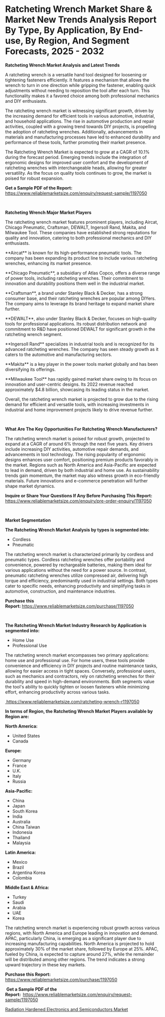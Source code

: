 <p><h1>Ratcheting Wrench Market Share & Market New Trends Analysis Report By Type, By Application, By End-use, By Region, And Segment Forecasts, 2025 - 2032</h1></p><p><strong>Ratcheting Wrench Market Analysis and Latest Trends</strong></p>
<p><p>A ratcheting wrench is a versatile hand tool designed for loosening or tightening fasteners efficiently. It features a mechanism that allows the wrench to turn in one direction while gripping the fastener, enabling quick adjustments without needing to reposition the tool after each turn. This functionality makes it a favored choice among both professional mechanics and DIY enthusiasts.</p><p>The ratcheting wrench market is witnessing significant growth, driven by the increasing demand for efficient tools in various automotive, industrial, and household applications. The rise in automotive production and repair activities, coupled with a growing trend towards DIY projects, is propelling the adoption of ratcheting wrenches. Additionally, advancements in materials and manufacturing processes have led to enhanced durability and performance of these tools, further promoting their market presence.</p><p>The Ratcheting Wrench Market is expected to grow at a CAGR of 10.1% during the forecast period. Emerging trends include the integration of ergonomic designs for improved user comfort and the development of ratcheting wrenches with interchangeable heads, allowing for greater versatility. As the focus on quality tools continues to grow, the market is poised for robust expansion.</p></p>
<p><strong>Get a Sample PDF of the Report:&nbsp;</strong> <a href="https://www.reliablemarketsize.com/enquiry/request-sample/1197050?utm_campaign=3544&utm_medium=2&utm_source=Github&utm_content=ia&utm_term=26032025&utm_id=ratcheting-wrench">https://www.reliablemarketsize.com/enquiry/request-sample/1197050</a></p>
<p>&nbsp;</p>
<p><strong>Ratcheting Wrench Major Market Players</strong></p>
<p><p>The ratcheting wrench market features prominent players, including Aircat, Chicago Pneumatic, Craftsman, DEWALT, Ingersoll Rand, Makita, and Milwaukee Tool. These companies have established strong reputations for quality and innovation, catering to both professional mechanics and DIY enthusiasts.</p><p>**Aircat** is known for its high-performance pneumatic tools. The company has been expanding its product line to include various ratcheting wrenches, enhancing its market presence. </p><p>**Chicago Pneumatic**, a subsidiary of Atlas Copco, offers a diverse range of power tools, including ratcheting wrenches. Their commitment to innovation and durability positions them well in the industrial market.</p><p>**Craftsman**, a brand under Stanley Black & Decker, has a strong consumer base, and their ratcheting wrenches are popular among DIYers. The company aims to leverage its brand heritage to expand market share further.</p><p>**DEWALT**, also under Stanley Black & Decker, focuses on high-quality tools for professional applications. Its robust distribution network and commitment to R&D have positioned DEWALT for significant growth in the ratcheting wrench segment.</p><p>**Ingersoll Rand** specializes in industrial tools and is recognized for its advanced ratcheting wrenches. The company has seen steady growth as it caters to the automotive and manufacturing sectors. </p><p>**Makita** is a key player in the power tools market globally and has been diversifying its offerings. </p><p>**Milwaukee Tool** has rapidly gained market share owing to its focus on innovation and user-centric designs. Its 2022 revenue reached approximately $4.8 billion, showcasing its leading status in the market.</p><p>Overall, the ratcheting wrench market is projected to grow due to the rising demand for efficient and versatile tools, with increasing investments in industrial and home improvement projects likely to drive revenue further.</p></p>
<p>&nbsp;</p>
<p><strong>What Are The Key Opportunities For Ratcheting Wrench Manufacturers?</strong></p>
<p><p>The ratcheting wrench market is poised for robust growth, projected to expand at a CAGR of around 6% through the next five years. Key drivers include increasing DIY activities, automotive repair demands, and advancements in tool technology. The rising popularity of ergonomic designs enhances user comfort, positioning premium products favorably in the market. Regions such as North America and Asia-Pacific are expected to lead in demand, driven by both industrial and home use. As sustainability trends gain momentum, the market may also witness growth in eco-friendly materials. Future innovations and e-commerce penetration will further shape market dynamics.</p></p>
<p><strong>Inquire or Share Your Questions If Any Before Purchasing This Report:</strong> <a href="https://www.reliablemarketsize.com/enquiry/pre-order-enquiry/1197050?utm_campaign=3544&utm_medium=2&utm_source=Github&utm_content=ia&utm_term=26032025&utm_id=ratcheting-wrench">https://www.reliablemarketsize.com/enquiry/pre-order-enquiry/1197050</a></p>
<p>&nbsp;</p>
<p><strong>Market Segmentation</strong></p>
<p><strong>The Ratcheting Wrench Market Analysis by types is segmented into:</strong></p>
<p><ul><li>Cordless</li><li>Pneumatic</li></ul></p>
<p><p>The ratcheting wrench market is characterized primarily by cordless and pneumatic types. Cordless ratcheting wrenches offer portability and convenience, powered by rechargeable batteries, making them ideal for various applications without the need for a power source. In contrast, pneumatic ratcheting wrenches utilize compressed air, delivering high torque and efficiency, predominantly used in industrial settings. Both types cater to specific needs, enhancing productivity and simplifying tasks in automotive, construction, and maintenance industries.</p></p>
<p><strong>Purchase this Report:&nbsp;</strong><a href="https://www.reliablemarketsize.com/purchase/1197050?utm_campaign=3544&utm_medium=2&utm_source=Github&utm_content=ia&utm_term=26032025&utm_id=ratcheting-wrench">https://www.reliablemarketsize.com/purchase/1197050</a></p>
<p>&nbsp;</p>
<p><strong>The Ratcheting Wrench Market Industry Research by Application is segmented into:</strong></p>
<p><ul><li>Home Use</li><li>Professional Use</li></ul></p>
<p><p>The ratcheting wrench market encompasses two primary applications: home use and professional use. For home users, these tools provide convenience and efficiency in DIY projects and routine maintenance tasks, allowing for easier access in tight spaces. Conversely, professional users, such as mechanics and contractors, rely on ratcheting wrenches for their durability and speed in high-demand environments. Both segments value the tool's ability to quickly tighten or loosen fasteners while minimizing effort, enhancing productivity across various tasks.</p></p>
<p><a href="https://www.reliablemarketsize.com/ratcheting-wrench-r1197050?utm_campaign=3544&utm_medium=2&utm_source=Github&utm_content=ia&utm_term=26032025&utm_id=ratcheting-wrench">&nbsp;https://www.reliablemarketsize.com/ratcheting-wrench-r1197050</a></p>
<p><strong>In terms of Region, the Ratcheting Wrench Market Players available by Region are:</strong></p>
<p>
    <p> <strong> North America: </strong>
        <ul>
            <li>United States</li>
            <li>Canada</li>
        </ul>
        </p> 
    <p> <strong> Europe: </strong>
        <ul>
            <li>Germany</li>
            <li>France</li>
            <li>U.K.</li>
            <li>Italy</li>
            <li>Russia</li>
        </ul>
        </p> 
    <p> <strong> Asia-Pacific: </strong>
        <ul>
            <li>China</li>
            <li>Japan</li>
            <li>South Korea</li>
            <li>India</li>
            <li>Australia</li>
            <li>China Taiwan</li>
            <li>Indonesia</li>
            <li>Thailand</li>
            <li>Malaysia</li>
        </ul>
        </p> 
    <p> <strong> Latin America: </strong>
        <ul>
            <li>Mexico</li>
            <li>Brazil</li>
            <li>Argentina Korea</li>
            <li>Colombia</li>
        </ul>
        </p> 
    <p> <strong> Middle East & Africa: </strong>
        <ul>
            <li>Turkey</li>
            <li>Saudi</li>
            <li>Arabia</li>
            <li>UAE</li>
            <li>Korea</li>
        </ul>
    </p>
    </p>
<p><p>The ratcheting wrench market is experiencing robust growth across various regions, with North America and Europe leading in innovation and demand. APAC, particularly China, is emerging as a significant player due to increasing manufacturing capabilities. North America is projected to hold approximately 30% of the market share, followed by Europe at 25%. APAC, fueled by China, is expected to capture around 27%, while the remainder will be distributed among other regions. The trend indicates a strong upward trajectory in these key markets.</p></p>
<p><strong>Purchase this Report: </strong><a href="https://www.reliablemarketsize.com/purchase/1197050?utm_campaign=3544&utm_medium=2&utm_source=Github&utm_content=ia&utm_term=26032025&utm_id=ratcheting-wrench">https://www.reliablemarketsize.com/purchase/1197050</a></p>
<p>&nbsp;<strong>Get a Sample PDF of the Report:&nbsp;&nbsp;</strong><a href="https://www.reliablemarketsize.com/enquiry/request-sample/1197050?utm_campaign=3544&utm_medium=2&utm_source=Github&utm_content=ia&utm_term=26032025&utm_id=ratcheting-wrench">https://www.reliablemarketsize.com/enquiry/request-sample/1197050</a></p>
<p><strong></strong></p>
<p><p><a href="https://github.com/sanokdagada01/Market-Research-Report-List-1/blob/main/radiation-hardened-electronics-and-semiconductors-market.md?utm_campaign=3544&utm_medium=2&utm_source=Github&utm_content=ia&utm_term=26032025&utm_id=ratcheting-wrench">Radiation Hardened Electronics and Semiconductors Market</a></p></p>